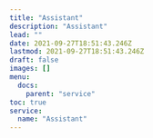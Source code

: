 ```yaml
---
title: "Assistant"
description: "Assistant"
lead: ""
date: 2021-09-27T18:51:43.246Z
lastmod: 2021-09-27T18:51:43.246Z
draft: false
images: []
menu:
  docs:
    parent: "service"
toc: true
service:
  name: "Assistant"
---
```

